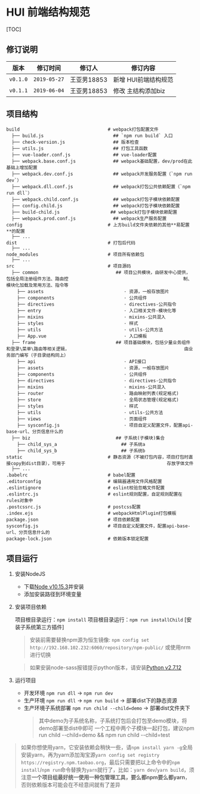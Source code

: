 # HUI 前端结构规范


[TOC]

<div STYLE="page-break-after: always;"></div>

## 修订说明

| 版本           | 修订时间      | 修订人      | 修订内容                 |
| -------------- | ------------ |------------| ------------------------ |
| `v0.1.0`       | `2019-05-27` | 王亚男18853 | 新增 HUI前端结构规范      |
| `v0.1.1`       | `2019-06-04` | 王亚男18853 | 修改 主结构添加biz      |

<div STYLE="page-break-after: always;"></div>

## 项目结构

```
build                                 # webpack打包配置文件
  ├── build.js                          ## `npm run build` 入口
  ├── check-version.js                  ## 版本检查
  ├── utils.js                          ## 打包工具函数
  ├── vue-loader.conf.js                ## vue-loader配置
  ├── webpack.base.conf.js              ## webpack基础配置，dev/prod在此基础上增加配置
  ├── webpack.dev.conf.js               ## webpack开发服务配置（`npm run dev`）
  ├── webpack.dll.conf.js               ## webpack打包公共依赖配置（`npm run dll`）
  ├── webpack.child.conf.js             ## webpack打包子模块依赖配置
  ├── config.child.js                   ## webpack打包子模块依赖配置
  ├── build-child.js                   ## webpack打包子模块依赖配置
  ├── webpack.prod.conf.js              ## webpack生产服务配置
config                                # 上方build文件夹依赖的其他**易配置**的配置
  ├── ...
dist                                  # 打包后代码
  ├── ...
node_modules                          # 项目所有依赖包
  ├── ...
src                                   # 项目源码
  ├── common                             ## 项目公共模块，由研发中心提供，包括全局注册组件方法、路由控                                           制、模块化加载及常用方法、指令等
    ├── assets                              · 资源，一般存放图片
    ├── components                          · 公共组件
    ├── directives                          · directives-公共指令
    ├── entry                               · 入口相关文件-模块化等
    ├── mixins                              · mixins-公共混入
    ├── styles                              · 样式
    ├── utils                               · utils-公共方法
    ├── App.vue                             · 入口模板
  ├── frame                              ## 项目基础模块，包括少量业务组件和登录\菜单\路由等相关逻辑，                                           由业务部门编写（子目录结构同上）
    ├── api                                 · API接口
    ├── assets                              · 资源，一般存放图片
    ├── components                          · 公共组件
    ├── directives                          · directives-公共指令
    ├── mixins                              · mixins-公共混入
    ├── router                              · 路由映射列表(规定格式)
    ├── store                               · 全局状态管理(规定格式)
    ├── styles                              · 样式
    ├── utils                               · utils-公共方法
    ├── views                               · 页面组件
    ├── sysconfig.js                        · 项目自定义配置文件，配置api-base-url、分页信息什么的
  ├── biz                                ## 子系统(子模块)集合
    ├── child_sys_a                        ## 子系统a
    ├── child_sys_b                        ## 子系统b
static                                # 静态资源（不被打包内容，项目打包时直接copy到dist目录），可用于                                      存放字体文件
  ├── ...
.babelrc                              # babel配置
.editorconfig                         # 编辑器通用文件风格配置
.eslintignore                         # eslint校验忽略文件配置
.eslintrc.js                          # eslint规则配置，自定规则配置在rules对象中
.postcssrc.js                         # postcss配置
.index.ejs                            # webpackHtmlPlugin打包模板
package.json                          # 项目依赖配置
sysconfig.js                          # 项目自定义配置文件，配置api-base-url、分页信息什么的
package-lock.json                     # 依赖版本锁定配置
```

## 项目运行

1. 安装NodeJS
    - 下载[Node v10.15.3](http://nodejs.cn/)并安装
    - 添加安装路径到环境变量

2. 安装项目依赖

    项目根目录运行：`npm install`
    项目根目录运行：`npm run installChild` [安装子系统第三方插件]

    > 安装前需要替换npm源为恒生镜像: `npm config set http://192.168.102.232:6060/repository/npm-public/` 或使用nrm 进行切换

    > 如果安装node-sass报错提示python版本，请安装[Python v2.7.12](https://www.python.org/downloads/windows/)


3. 运行项目

    - 开发环境 `npm run dll` -> `npm run dev`
    - 生产环境 `npm run dll` -> `npm run build` -> 部署dist下的静态资源
    - 生产环境子系统部署 `npm run child --child=demo` -> 部署dist文件夹下
      > 其中demo为子系统名称，子系统打包后会打包至demo模块，将demo部署至dist中即可
      > 一个工程中两个子模块一起打包，建议npm run child --child=demo && npm run child --child=test

> 如果你想使用yarn，它安装依赖会稍快一些，请`npm install yarn -g`全局安装yarn，再为yarn添加淘宝源`yarn config set registry https://registry.npm.taobao.org`，最后只需要把以上命令中的`npm install`/`npm run`命令替换为`yarn`就行了，比如：`yarn dev`/`yarn build`，须注意**一个项目组最好统一使用一种包管理工具，要么都npm要么都yarn**，否则依赖版本可能会在不经意间就有了差异
